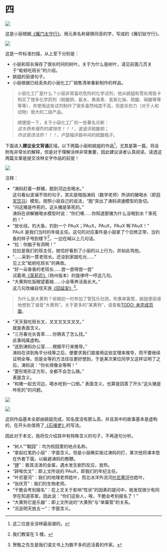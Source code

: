 # 四

![](../../dataset/xiaoli/26.jpg)

这是小丽根据[《雁门太守行》](https://zh.wikisource.org/wiki/%E9%9B%81%E9%96%80%E5%A4%AA%E5%AE%88%E8%A1%8C)，用元素名称替换同音的字，写成的《雁钔钛守行》。

![](../../dataset/xiaoli/27.jpg)

这是一件标准扫描，从上至下分别是：

- 小丽和班长保存了很长时间的树叶。关于为什么是树叶，请见前面几页关于“蚯蚓吃班长”的介绍。
- 姚姐的丽谱句子。
- 小丽根据已经丢失的小丽化工厂销售清单重新制作的样品。

> 小丽化工厂是什么？小丽非常喜欢危险的化学试剂，他从姚姐和雪处用饭卡购买了很多化学药剂（硫酸铜、氨水、粪臭素、氢氧化钠、硫酸、硝酸等等等等），并使用这些试剂制作了很多虽然纯度不高，但是杀伤力（对于人和动物）很大的二级产品。

> 顺便提一下，关于小丽化工厂的一些著名论断：  
*这东西有强烈的腐蚀性！！！*，波波评硫酸铜；  
*你这是违法的！！！*，卢瑟福评路中间的硫酸瓶子。

下面进入**建议全文背诵**区域。以下两篇小丽和姚姐的作品[^1]，尤其是第一篇，将会附有非常长的解释，但是对于理解涂林非常重要，因此建议读者认真阅读。读透这两篇文章是提交涂林文字作品的前提！

![](../../dataset/xiaoli/28.jpg)

注释：

- “涛妈赶着一群猪，跑到河边去喝水。”  
这句看似波澜不惊的句子，其实是暗指涛妈（数学老师）所讲的猪喝水（即[将军饮马](https://baijiahao.baidu.com/s?id=1789572614038408621)）模型。按照小丽自己的说法，“跑”突出了涛妈讲通模型的急切。
- “问这猪是咋死的，这头猪是笨死的。”  
涛妈在讲解猪喝水模型时说：“你们噢……你知道那猪为什么没喝到水？笨死的！”
- “放长线，钓大鱼，钓到一个 PAuX；PAuX，PAuX，PAuX 啊 PAuX！”  
PAuX 是我们当时的年级主任。这句的对应事件是小丽拿了个旧修正带，当钓鱼的样子甩到楼下[^2]，一边在喊以上几句话。
- “拉：你脑子有洞啊！”  
拉拉是我们的班主任，她恰好看到了小丽的以上行为，并如此骂他。
- “……采到一筐老班长。还没到家就吃光……”  
见上文“蚯蚓吃班长”的典故。
- “好一朵香香的老班长……尝一尝呀尝一尝”  
试着用[《茉莉花》](https://zh.wikipedia.org/zh-cn/%E8%8C%89%E8%8E%89%E8%8A%B1_(%E6%B0%91%E6%AD%8C))（扬州版本）的旋律哼一哼这几句。
- “大黄狗吃饭眼望着贼……小全等养活我长大。”  
这几句改编自信天游[《回延安》](https://zh.wikipedia.org/zh-cn/%E8%B4%BA%E6%95%AC%E4%B9%8B#%E8%91%97%E4%BD%9C)[^3]。

> 为什么是大黄狗？徐贼初一时参加了管弦乐社团，吹奏单簧管，姚姐便丽谱地想到了谐音“大黄狗”。关于更多的“某黄狗”，请查看[TODO: 未完成页面]()。

- “天天我吃班长叉，叉叉叉叉叉叉叉。”  
就是表面含义。
- “三月春光长青草……你俩丢了怎么找。”  
此事纯属虚构。
- “送到涛妈办公室……根据平行来推导。”  
涛妈在讲到角平分线等之后，便要求我们直接用这些定理来推导，而不要继续证明全等。但是全等的方法往往更好想到，于是某次某位同学又这样证明了之后，涛妈说：“你长得像全等啊！”
- “菱形矩形正方形，全都不会怎么搞。”  
表面含义。
- “和猪一起去河边，喝水呛到一口倒。”
表面含义，也算是回答了开头“这头猪是咋死的”的问题。

![](../../dataset/xiaoli/29.jpg)

![](../../dataset/xiaoli/30.jpg)

这则作品基本全部由姚姐完成，知名度没有那么高，并且其中的故事基本是虚构的，在开头处借用了[《石壕吏》](https://zh.wikisource.org/wiki/%E7%9F%B3%E5%A3%95%E5%90%8F)的写法。

因此对于本文，我将仅介绍其中有特殊含义的句子，不再逐句分析。

- “树人”“毓园”：均为校园里的地点名称。
- “拿起红笔扔小丽”：字面含义。但是小丽确实挨过涛妈的打，某次他将课本垫在外套下面，以躲避涛妈的教鞭。
- “[锂](https://zh.wikipedia.org/zh-cn/%E9%94%82)”：极其活泼的金属，遇水发生剧烈反应，放热。
- “辟唉优叉”：即上文所说的 PAuX，即我们的年纪主任。
- “叶尼塞河”：我们的地理老师姓叶，而北冰洋外流河[叶尼塞河](https://zh.wikipedia.org/zh-cn/%E8%91%89%E5%B0%BC%E5%A1%9E%E6%B2%B3)也姓叶。
- “张庆芳”：我们的生物老师。
- “干脆会考别报名”：在上文关于影响“性状”的因素的提问中，她发现很少有同学在知道答案，因此说：“你们这些人，唉，干脆会考别报名了！”
- “大黄狗它是乐器”：即上文所说的“大黄狗”与“单簧管”的关系。
- “况且明天放五一”：字面含义。

[^1]: 这二位是全涂林最丽谱的。

[^2]: 我们教室在 5 楼。

[^3]: 贺敬之先生是我们语文书上为数不多的还活着的作家。
